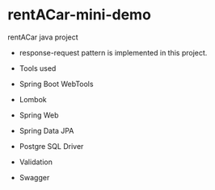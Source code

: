 # rentACar-mini-demo
rentACar java project

- response-request pattern is implemented in this project.

- Tools used
- Spring Boot WebTools
- Lombok
- Spring Web
- Spring Data JPA
- Postgre SQL Driver
- Validation
- Swagger
